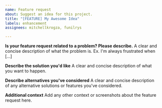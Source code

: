 ```yaml
---
name: Feature request
about: Suggest an idea for this project.
title: "[FEATURE] My Awesome Idea"
labels: enhancement
assignees: mitchellkrogza, funilrys

---
```


**Is your feature request related to a problem? Please describe.**
A clear and concise description of what the problem is. Ex. I'm always frustrated when [...]

**Describe the solution you'd like**
A clear and concise description of what you want to happen.

**Describe alternatives you've considered**
A clear and concise description of any alternative solutions or features you've considered.

**Additional context**
Add any other context or screenshots about the feature request here.
